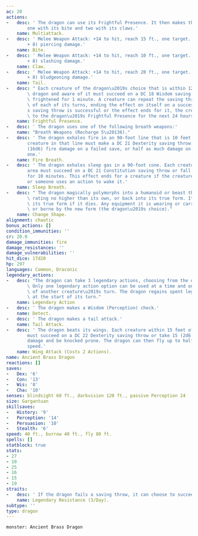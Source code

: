 ```yaml
---
ac: 20
actions:
-   desc: ' The dragon can use its Frightful Presence. It then makes three attacks:
        one with its bite and two with its claws.'
    name: Multiattack.
-   desc: ' Melee Weapon Attack: +14 to hit, reach 15 ft., one target. Hit: 19 (2d10
        + 8) piercing damage.'
    name: Bite.
-   desc: ' Melee Weapon Attack: +14 to hit, reach 10 ft., one target. Hit: 15 (2d6
        + 8) slashing damage.'
    name: Claw.
-   desc: ' Melee Weapon Attack: +14 to hit, reach 20 ft., one target. Hit: 17 (2d8
        + 8) bludgeoning damage.'
    name: Tail.
-   desc: " Each creature of the dragon\u2019s choice that is within 120 feet of the\
        \ dragon and aware of it must succeed on a DC 18 Wisdom saving throw or become\
        \ frightened for 1 minute. A creature can repeat the saving throw at the end\
        \ of each of its turns, ending the effect on itself on a success. If a creature\u2019\
        s saving throw is successful or the effect ends for it, the creature is immune\
        \ to the dragon\u2019s Frightful Presence for the next 24 hours."
    name: Frightful Presence.
-   desc: ' The dragon uses one of the following breath weapons:'
    name: "Breath Weapons (Recharge 5\u20136)."
-   desc: ' The dragon exhales fire in an 90-foot line that is 10 feet wide. Each
        creature in that line must make a DC 21 Dexterity saving throw, taking 56
        (16d6) fire damage on a failed save, or half as much damage on a successful
        one.'
    name: Fire Breath.
-   desc: ' The dragon exhales sleep gas in a 90-foot cone. Each creature in that
        area must succeed on a DC 21 Constitution saving throw or fall unconscious
        for 10 minutes. This effect ends for a creature if the creature takes damage
        or someone uses an action to wake it.'
    name: Sleep Breath.
-   desc: " The dragon magically polymorphs into a humanoid or beast that has a challenge\
        \ rating no higher than its own, or back into its true form. It reverts to\
        \ its true form if it dies. Any equipment it is wearing or carrying is absorbed\
        \ or borne by the new form (the dragon\u2019s choice)."
    name: Change Shape.
alignment: chaotic
bonus_actions: []
condition_immunities: ''
cr: 20.0
damage_immunities: fire
damage_resistances: ''
damage_vulnerabilities: ''
hit_dice: 17d20
hp: 297
languages: Common, Draconic
legendary_actions:
-   desc: "The dragon can take 3 legendary actions, choosing from the options below.\
        \ Only one legendary action option can be used at a time and only at the end\
        \ of another creature\u2019s turn. The dragon regains spent legendary actions\
        \ at the start of its turn."
    name: Legendary Action
-   desc: ' The dragon makes a Wisdom (Perception) check.'
    name: Detect.
-   desc: ' The dragon makes a tail attack.'
    name: Tail Attack.
-   desc: ' The dragon beats its wings. Each creature within 15 feet of the dragon
        must succeed on a DC 22 Dexterity saving throw or take 15 (2d6 + 8) bludgeoning
        damage and be knocked prone. The dragon can then fly up to half its flying
        speed.'
    name: Wing Attack (Costs 2 Actions).
name: Ancient Brass Dragon
reactions: []
saves:
-   Dex: '6'
-   Con: '13'
-   Wis: '8'
-   Cha: '10'
senses: blindsight 60 ft., darkvision 120 ft., passive Perception 24
size: Gargantuan
skillsaves:
-   History: '9'
-   Perception: '14'
-   Persuasion: '10'
-   Stealth: '6'
speed: 40 ft., burrow 40 ft., fly 80 ft.
spells: []
statblock: true
stats:
- 27
- 10
- 25
- 16
- 15
- 19
straits:
-   desc: ' If the dragon fails a saving throw, it can choose to succeed instead.'
    name: Legendary Resistance (3/Day).
subtype: ''
type: dragon
---
```

```statblock
monster: Ancient Brass Dragon
```